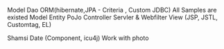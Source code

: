 Model Dao ORM(hibernate,JPA - Criteria , Custom JDBC) All Samples are existed
Model Entity PoJo
Controller Servler & Webfilter
View (JSP, JSTL, Customtag, EL)

Shamsi Date (Component, icu4j)
Work with photo
